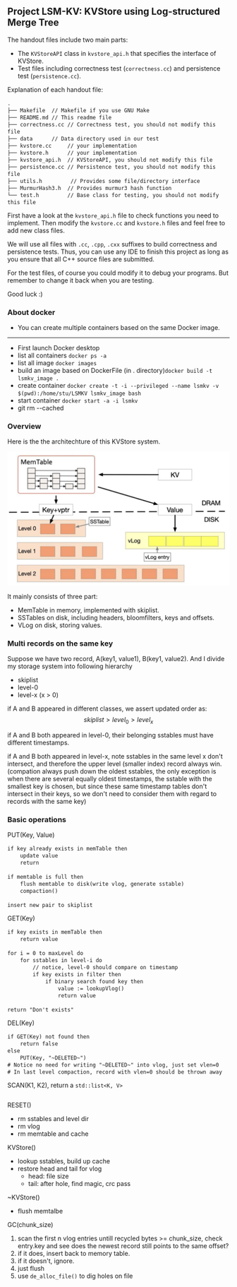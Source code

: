 ## Project LSM-KV: KVStore using Log-structured Merge Tree


The handout files include two main parts:

- The `KVStoreAPI` class in `kvstore_api.h` that specifies the interface of KVStore.
- Test files including correctness test (`correctness.cc`) and persistence test (`persistence.cc`).

Explanation of each handout file:

```text
.
├── Makefile  // Makefile if you use GNU Make
├── README.md // This readme file
├── correctness.cc // Correctness test, you should not modify this file
├── data      // Data directory used in our test
├── kvstore.cc     // your implementation
├── kvstore.h      // your implementation
├── kvstore_api.h  // KVStoreAPI, you should not modify this file
├── persistence.cc // Persistence test, you should not modify this file
├── utils.h         // Provides some file/directory interface
├── MurmurHash3.h  // Provides murmur3 hash function
└── test.h         // Base class for testing, you should not modify this file
```


First have a look at the `kvstore_api.h` file to check functions you need to implement. Then modify the `kvstore.cc` and `kvstore.h` files and feel free to add new class files.

We will use all files with `.cc`, `.cpp`, `.cxx` suffixes to build correctness and persistence tests. Thus, you can use any IDE to finish this project as long as you ensure that all C++ source files are submitted.

For the test files, of course you could modify it to debug your programs. But remember to change it back when you are testing.

Good luck :)

### About docker
- You can create multiple containers based on the same Docker image.
---
- First launch Docker desktop
- list all containers `docker ps -a`
- list all image `docker images`
- build an image based on DockerFile (in . directory)`docker build -t lsmkv_image .`
- create container `docker create -t -i --privileged --name lsmkv -v $(pwd):/home/stu/LSMKV lsmkv_image bash`
- start container `docker start -a -i lsmkv`
- git rm --cached

### Overview
Here is the the architechture of this KVStore system.

![](image/overview.png)

It mainly consists of three part:
- MemTable in memory, implemented with skiplist.
- SSTables on disk, including headers, bloomfilters, keys and offsets.
- VLog on disk, storing values.

### Multi records on the same key
Suppose we have two record, A(key1, value1), B(key1, value2). And I divide my storage system into following hierarchy
- skiplist
- level-0
- level-x (x > 0)

if A and B appeared in different classes, we assert updated order as: $$skiplist > level_0 > level_x$$

if A and B both appeared in level-0, their belonging sstables must have different timestamps.

if A and B both appeared in level-x, note sstables in the same level x don't intersect, and therefore the upper level (smaller index) record always win.
(compation always push down the oldest sstables, the only exception is when there are several equally oldest timestamps, the sstable with the smallest key is chosen, but since these same timestamp tables don't intersect in their keys, so we don't need to consider them with regard to records with the same key)

### Basic operations
PUT(Key, Value)
```pseudo
if key already exists in memTable then
    update value
    return

if memtable is full then
    flush memtable to disk(write vlog, generate sstable)
    compaction()

insert new pair to skiplist
```
GET(Key)
```pseudo
if key exists in memTable then
    return value

for i = 0 to maxLevel do
    for sstables in level-i do
        // notice, level-0 should compare on timestamp
        if key exists in filter then
            if binary search found key then
                value := lookupVlog()
                return value

return "Don't exists"
```
DEL(Key)
```pseudo
if GET(Key) not found then
    return false
else
    PUT(Key, "~DELETED~")
# Notice no need for writing "~DELETED~" into vlog, just set vlen=0
# In last level compaction, record with vlen=0 should be thrown away
```
SCAN(K1, K2), return a `std::list<K, V>`
```pseudo
```
RESET()
- rm sstables and level dir
- rm vlog
- rm memtable and cache

KVStore()
- lookup sstables, build up cache
- restore head and tail for vlog
    - head: file size
    - tail: after hole, find magic, crc pass

~KVStore()
- flush memtalbe

GC(chunk_size)
1) scan the first n vlog entries untill recycled bytes >= chunk_size,
check entry.key and see does the newest record still points to 
the same offset?
2) if it does, insert back to memory table.
3) if it doesn't, ignore.
4) just flush
5) use `de_alloc_file()` to dig holes on file
